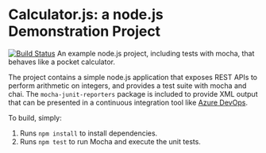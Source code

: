 Calculator.js: a node.js Demonstration Project
==============================================
[![Build Status](https://dev.azure.com/stafla/Calculator/_apis/build/status/stafla111.calculator?branchName=refs%2Fpull%2F1%2Fmerge)](https://dev.azure.com/stafla/Calculator/_build/latest?definitionId=3&branchName=refs%2Fpull%2F1%2Fmerge)
An example node.js project, including tests with mocha, that behaves like
a pocket calculator.

The project contains a simple node.js application that exposes REST APIs
to perform arithmetic on integers, and provides a test suite with mocha
and chai.  The `mocha-junit-reporters` package is included to provide XML
output that can be presented in a continuous integration tool like
[Azure DevOps](https://azure.com/devops).

To build, simply:

1. Runs `npm install` to install dependencies.
2. Runs `npm test` to run Mocha and execute the unit tests.


